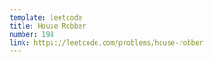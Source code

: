 ```yaml
---
template: leetcode
title: House Robber
number: 198
link: https://leetcode.com/problems/house-robber
---
```

